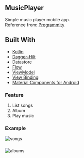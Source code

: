 ## MusicPlayer
Simple music player mobile app.  
Reference from: [Programmity](https://www.youtube.com/c/Programmity/videos)

## Built With
- [Kotlin](https://kotlinlang.org/)
- [Dagger-Hilt](https://developer.android.com/training/dependency-injection/hilt-android)
- [Datastore](https://developer.android.com/topic/libraries/architecture/datastore)
- [Flow](https://kotlinlang.org/docs/reference/coroutines/flow.html)
- [ViewModel](https://developer.android.com/topic/libraries/architecture/viewmodel)
- [View Binding](https://developer.android.com/topic/libraries/view-binding)
- [Material Components for Android](https://github.com/material-components/material-components-android)

### Feature
1. List songs
2. Album
3. Play music

### Example
![songs](https://user-images.githubusercontent.com/25784574/87036114-e5e3b600-c21c-11ea-9606-73d6ee4f3672.gif)
###
![albums](https://user-images.githubusercontent.com/25784574/87036125-e9773d00-c21c-11ea-9df0-2713c35f4ec6.gif)
